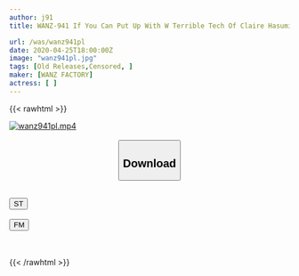 ```yaml
---
author: j91
title: WANZ-941 If You Can Put Up With W Terrible Tech Of Claire Hasumi And Yu Shinoda, Raw ★ Creampie SEX!

url: /was/wanz941pl
date: 2020-04-25T18:00:00Z
image: "wanz941pl.jpg"
tags: [Old Releases,Censored, ]
maker: [WANZ FACTORY]
actress: [ ]
---
```



{{< rawhtml >}}

<div class="video" data-videoid="Wr1g2DZpGasb7BD">
    <a href="javascript:;">
        <img src="/was/wanz941pl/wanz941pl.jpg" width="WIDTH" height="HEIGHT" alt="wanz941pl.mp4" loading="lazy">
    </a>
</div>

<script type="text/javascript" src="https://j91.asia/asset/on-demand-st.js"></script>

<br>
  <link rel="stylesheet" href="https://j91.asia/asset/bs5.css">
  
  <center>
  <button class="btn btn-primary" type="button" data-bs-toggle="collapse" data-bs-target=".multi-collapse" aria-expanded="false" aria-controls="multiCollapseExample1 multiCollapseExample2"><h2>Download</h2></button></center>
</p>
<div class="row">
  <div class="col">
    <div class="collapse multi-collapse" id="multiCollapseExample1">
      <div class="card card-body">
	      	      <br>
<div class="buttons">  
<a href="https://streamtape.to/v/Wr1g2DZpGasb7BD" target="_blank"><button class="btn-hover color-3"><i class="fa fa-download"></i> ST</button></a></div>
    </div>
  </div>
</div>
  <div class="col">
    <div class="collapse multi-collapse" id="multiCollapseExample2">
      <div class="card card-body">
	      <br>
<div class="buttons">
    <a href="https://filemoon.sx/d/2u9h820djrz3" target="_blank"><button class="btn-hover color-8"><i class="fa fa-download"></i> FM</button></a></div>
<br><br>
      </div>
    </div>
  </div>
</div>

{{< /rawhtml >}}